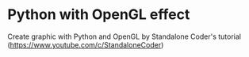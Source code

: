 # Python with OpenGL effect
Create graphic with Python and OpenGL by Standalone Coder's tutorial (https://www.youtube.com/c/StandaloneCoder)
